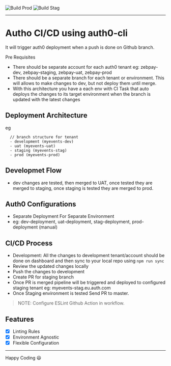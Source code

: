 ![Build Prod](https://github.com/zebkailash/eventui-auth0-deployment/workflows/Deploy%20to%20Auth0%20Prod%20Tenant/badge.svg?branch=master)
![Build Stag](https://github.com/zebkailash/eventui-auth0-deployment/workflows/Deploy%20to%20Auth0%20Prod%20Tenant/badge.svg?branch=staging)

---
# Autho CI/CD using auth0-cli
It will trigger auth0 deployment when a push is done on Github branch.


Pre Requisites
- There should be separate account for each auth0 tenant
  eg: zebpay-dev, zebpay-staging, zebpay-uat, zebpay-prod
- There should be a separate branch for each tenant or environment. This will allows to make changes to dev, but not deploy them until merge.
- With this architecture you have a each env with CI Task that auto deploys the changes to its target environment when the branch is updated with the latest changes

## Deployment Architecture
eg
```
  // branch structure for tenant
  - development (myevents-dev)
  - uat (myevents-uat)
  - staging (myevents-stag)
  - prod (myevents-prod)
```

## Developmet Flow
- dev changes are tested, then merged to UAT, once tested they are merged to staging, once staging is tested they are merged to prod.

## Auth0 Configurations
  - Separate Deployment For Separate Environment
  - eg: dev-deployment, uat-deployment, stag-deployment, prod-deployment (manual)


## CI/CD Process
- Development: All the changes to development tenant/account should be done on dashboard and then sync to your local repo using `npm run sync`
- Review the updated changes locally
- Push the changes to development
- Create PR for staging branch
- Once PR is merged pipeline will be triggered and deployed to configured staging tenant eg: myevents-stag.eu.auth.com
- Once Staging environment is tested Send PR to master.

> NOTE:  Configure ESLint Github Action in workflow.

## Features
- [x] Linting Rules
- [x] Environment Agnostic
- [x] Flexible Configuration

---
Happy Coding :smiley: